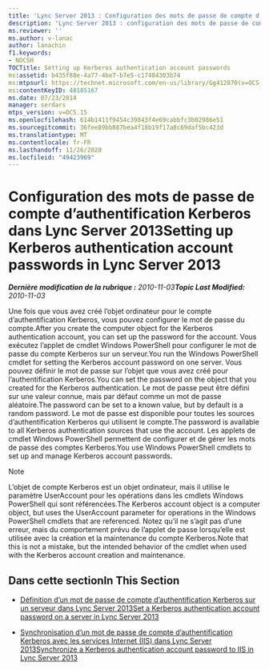 ```yaml
---
title: 'Lync Server 2013 : Configuration des mots de passe de compte d’authentification Kerberos'
description: 'Lync Server 2013 : configuration des mots de passe de compte d’authentification Kerberos.'
ms.reviewer: ''
ms.author: v-lanac
author: lanachin
f1.keywords:
- NOCSH
TOCTitle: Setting up Kerberos authentication account passwords
ms:assetid: b435f88e-4a77-4be7-b7e5-c17484303b74
ms:mtpsurl: https://technet.microsoft.com/en-us/library/Gg412870(v=OCS.15)
ms:contentKeyID: 48185167
ms.date: 07/23/2014
manager: serdars
mtps_version: v=OCS.15
ms.openlocfilehash: 614b1411f9454c39843f4e69cabbfc3b02986e51
ms.sourcegitcommit: 36fee89bb887bea4f18b19f17a8c69daf5bc423d
ms.translationtype: MT
ms.contentlocale: fr-FR
ms.lasthandoff: 11/26/2020
ms.locfileid: "49423969"
---
```

# <a name="setting-up-kerberos-authentication-account-passwords-in-lync-server-2013"></a><span data-ttu-id="01cff-103">Configuration des mots de passe de compte d’authentification Kerberos dans Lync Server 2013</span><span class="sxs-lookup"><span data-stu-id="01cff-103">Setting up Kerberos authentication account passwords in Lync Server 2013</span></span>

<div data-xmlns="http://www.w3.org/1999/xhtml">

<div class="topic" data-xmlns="http://www.w3.org/1999/xhtml" data-msxsl="urn:schemas-microsoft-com:xslt" data-cs="https://msdn.microsoft.com/">

<div data-asp="https://msdn2.microsoft.com/asp">



</div>

<div id="mainSection">

<div id="mainBody"><span data-ttu-id="01cff-104">

<span> </span></span><span class="sxs-lookup"><span data-stu-id="01cff-104">

<span> </span></span></span>

<span data-ttu-id="01cff-105">_**Dernière modification de la rubrique :** 2010-11-03_</span><span class="sxs-lookup"><span data-stu-id="01cff-105">_**Topic Last Modified:** 2010-11-03_</span></span>

<span data-ttu-id="01cff-106">Une fois que vous avez créé l’objet ordinateur pour le compte d’authentification Kerberos, vous pouvez configurer le mot de passe du compte.</span><span class="sxs-lookup"><span data-stu-id="01cff-106">After you create the computer object for the Kerberos authentication account, you can set up the password for the account.</span></span> <span data-ttu-id="01cff-107">Vous exécutez l’applet de cmdlet Windows PowerShell pour configurer le mot de passe du compte Kerberos sur un serveur.</span><span class="sxs-lookup"><span data-stu-id="01cff-107">You run the Windows PowerShell cmdlet for setting the Kerberos account password on one server.</span></span> <span data-ttu-id="01cff-108">Vous pouvez définir le mot de passe sur l’objet que vous avez créé pour l’authentification Kerberos.</span><span class="sxs-lookup"><span data-stu-id="01cff-108">You can set the password on the object that you created for the Kerberos authentication.</span></span> <span data-ttu-id="01cff-109">Le mot de passe peut être défini sur une valeur connue, mais par défaut comme un mot de passe aléatoire.</span><span class="sxs-lookup"><span data-stu-id="01cff-109">The password can be set to a known value, but by default is a random password.</span></span> <span data-ttu-id="01cff-110">Le mot de passe est disponible pour toutes les sources d’authentification Kerberos qui utilisent le compte.</span><span class="sxs-lookup"><span data-stu-id="01cff-110">The password is available to all Kerberos authentication sources that use the account.</span></span> <span data-ttu-id="01cff-111">Les applets de cmdlet Windows PowerShell permettent de configurer et de gérer les mots de passe des comptes Kerberos.</span><span class="sxs-lookup"><span data-stu-id="01cff-111">You use Windows PowerShell cmdlets to set up and manage Kerberos account passwords.</span></span>

<div>


> [!NOTE]  
> <span data-ttu-id="01cff-112">L’objet de compte Kerberos est un objet ordinateur, mais il utilise le paramètre UserAccount pour les opérations dans les cmdlets Windows PowerShell qui sont référencées.</span><span class="sxs-lookup"><span data-stu-id="01cff-112">The Kerberos account object is a computer object, but uses the UserAccount parameter for operations in the Windows PowerShell cmdlets that are referenced.</span></span> <span data-ttu-id="01cff-113">Notez qu’il ne s’agit pas d’une erreur, mais du comportement prévu de l’applet de passe lorsqu’elle est utilisée avec la création et la maintenance du compte Kerberos.</span><span class="sxs-lookup"><span data-stu-id="01cff-113">Note that this is not a mistake, but the intended behavior of the cmdlet when used with the Kerberos account creation and maintenance.</span></span>



</div>

<div>

## <a name="in-this-section"></a><span data-ttu-id="01cff-114">Dans cette section</span><span class="sxs-lookup"><span data-stu-id="01cff-114">In This Section</span></span>

  - [<span data-ttu-id="01cff-115">Définition d’un mot de passe de compte d’authentification Kerberos sur un serveur dans Lync Server 2013</span><span class="sxs-lookup"><span data-stu-id="01cff-115">Set a Kerberos authentication account password on a server in Lync Server 2013</span></span>](lync-server-2013-set-a-kerberos-authentication-account-password-on-a-server.md)

  - [<span data-ttu-id="01cff-116">Synchronisation d’un mot de passe de compte d’authentification Kerberos avec les services Internet (IIS) dans Lync Server 2013</span><span class="sxs-lookup"><span data-stu-id="01cff-116">Synchronize a Kerberos authentication account password to IIS in Lync Server 2013</span></span>](lync-server-2013-synchronize-a-kerberos-authentication-account-password-to-iis.md)

<span data-ttu-id="01cff-117"></div>

</div>

<span> </span>

</div>

</div>

</span><span class="sxs-lookup"><span data-stu-id="01cff-117"></div>

</div>

<span> </span>

</div>

</div>

</span></span></div>

